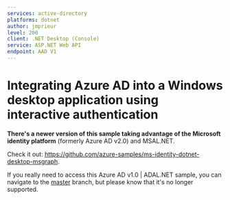 ```yaml
---
services: active-directory
platforms: dotnet
author: jmprieur
level: 200
client: .NET Desktop (Console)
service: ASP.NET Web API
endpoint: AAD V1
---
```

# Integrating Azure AD into a Windows desktop application using interactive authentication

 **There's a newer version of this sample taking advantage of the Microsoft identity platform** (formerly Azure AD v2.0) and MSAL.NET. 
 
 Check it out: https://github.com/azure-samples/ms-identity-dotnet-desktop-msgraph.

 If you really need to access this Azure AD v1.0 | ADAL.NET sample, you can navigate to the [master](https://github.com/Azure-Samples/active-directory-dotnet-native-desktop/tree/master) branch, but please know that it's no longer supported.

